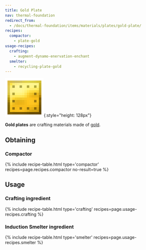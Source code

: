 ```yaml
---
title: Gold Plate
nav: thermal-foundation
redirect_from:
  - /docs/thermal-foundation/items/materials/plates/gold-plate/
recipes:
  compactor:
    - plate-gold
usage-recipes:
  crafting:
    - augment-dynamo-enervation-enchant
  smelter:
    - recycling-plate-gold
---
```


![Gold plate](/assets/images/thermal-foundation/plate-gold.png){:style="height: 128px"}


**Gold plates** are crafting materials made of
[gold](https://minecraft.gamepedia.com/Gold_Ingot).


Obtaining
---------

### Compactor
{% include recipe-table.html type='compactor' recipes=page.recipes.compactor no-result=true %}


Usage
-----

### Crafting ingredient
{% include recipe-table.html type='crafting' recipes=page.usage-recipes.crafting %}

### Induction Smelter ingredient
{% include recipe-table.html type='smelter' recipes=page.usage-recipes.smelter %}
